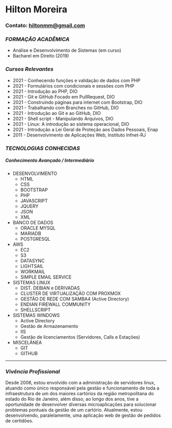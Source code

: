 # Hilton Moreira
### Contato: hiltonmm@gmail.com

### _FORMAÇÃO ACADÊMICA_
- Análise e Desenvolvimento de Sistemas (em curso)
- Bacharel em Direito (2019)

### _Cursos Relevantes_
- 2021 - Conhecendo funções e validação de dados com PHP
- 2021 - Formulários com condicionais e sessões com PHP
- 2021 - Introdução ao PHP, DIO
- 2021 - Git e GitHub Focado em PullRequest, DIO
- 2021 - Construindo páginas para internet com Bootstrap, DIO
- 2021 - Trabalhando com Branches no GitHub, DIO
- 2021 - Introdução ao Git e ao GitHub, DIO
- 2021 - Shell script - Manipulando Arquivos, DIO
- 2021 - Linux: A introdução ao sistema operacional, DIO
- 2021 - Introdução a Lei Geral de Proteção aos Dados Pessoais, Enap
- 2011 - Desenvolvimento de Aplicações Web, Instituto Infnet-RJ


### _TECNOLOGIAS CONHECIDAS_
##### Conhecimento Avançado / Intermediário
* DESENVOLVIMENTO
    - HTML
    - CSS
    - BOOTSTRAP
    - PHP
    - JAVASCRIPT
    - JQUERY
    - JSON
    - XML
* BANCO DE DADOS
    - ORACLE MYSQL
    - MARIADB
    - POSTGRESQL
* AWS
    - EC2
    - S3
    - DATASYNC
    - LIGHTSAIL
    - WORKMAIL
    - SIMPLE EMAIL SERVICE
* SISTEMAS LINUX
    - DIST. DEBIAN e DERIVADAS 
    - CLUSTER DE VIRTUALIZAÇÃO COM PROXMOX
    - GESTÃO DE REDE COM SAMBA4 (Active Directory) 
    - ENDIAN FIREWALL COMMUNITY
    - SHELLSCRIPT
* SISTEMAS WINDOWS 
    - Active Directory
    - Gestão de Armazenamento 
    - IIS
    - Gestão de licenciamentos (Servidores, Calls e Estações)
* MISCELÂNEA
    - GIT
    - GITHUB
   
   
-----

### _Vivência Profissional_
Desde 2006, estou envolvido com a administração de servidores linux, atuando como único responsável pela gestão e funcionamento de toda a infraestrutura de um dos maiores cartórios da região metropolitana do estado do Rio de Janeiro, além disso, ao longo dos anos, tive a oportunidade de desenvolver diversas microaplicações para solucionar problemas pontuais da gestão de um cartório. Atualmente, estou desenvolvendo, paralelamente, uma aplicação web de gestão de pedidos de certidões. 
